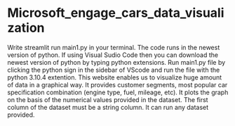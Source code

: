 # Microsoft_engage_cars_data_visualization
Write streamlit run main1.py in your terminal.
The code runs in the newest version of python.
If using Visual Sudio Code then you can download the newest version of python by typing python extensions.
Run main1.py file by clicking the python sign in the sidebar of VScode and run the file with the python 3.10.4 extention. 
This website enables us to visualize huge amount of data in a graphical way. It provides customer segments, most popular car specification combination (engine type, fuel, mileage, etc).
It plots the graph on the basis of the numerical values provided in the dataset.
The first column of the dataset must be a string column.
It can run any dataset provided. 
